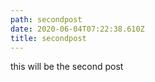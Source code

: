 ```yaml
---
path: secondpost
date: 2020-06-04T07:22:38.610Z
title: secondpost
---
```

this will be the second post